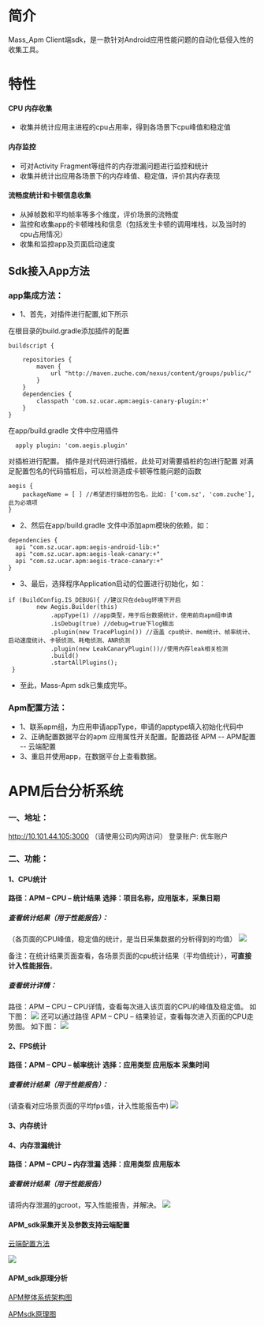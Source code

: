 # 简介
Mass_Apm Client端sdk，是一款针对Android应用性能问题的自动化低侵入性的收集工具。
# 特性
#### CPU 内存收集
- 收集并统计应用主进程的cpu占用率，得到各场景下cpu峰值和稳定值

#### 内存监控
- 可对Activity Fragment等组件的内存泄漏问题进行监控和统计
- 收集并统计出应用各场景下的内存峰值、稳定值，评价其内存表现

#### 流畅度统计和卡顿信息收集
- 从掉帧数和平均帧率等多个维度，评价场景的流畅度
- 监控和收集app的卡顿堆栈和信息（包括发生卡顿的调用堆栈，以及当时的cpu占用情况）
- 收集和监控app及页面启动速度

## Sdk接入App方法
### app集成方法：
- 1、首先，对插件进行配置,如下所示

在根目录的build.gradle添加插件的配置
```
buildscript {
    
    repositories {
        maven {
            url "http://maven.zuche.com/nexus/content/groups/public/"
        }
    }
    dependencies {
        classpath 'com.sz.ucar.apm:aegis-canary-plugin:+'
    }
}

```
在app/build.gradle 文件中应用插件
```
  apply plugin: 'com.aegis.plugin'

```
对插桩进行配置。
插件是对代码进行插桩，此处可对需要插桩的包进行配置
对满足配置包名的代码插桩后，可以检测造成卡顿等性能问题的函数
```
aegis {
    packageName = [ ] //希望进行插桩的包名，比如: ['com.sz', 'com.zuche'], 此为必填项
}    
```
- 2、然后在app/build.gradle 文件中添加apm模块的依赖，如：
```
dependencies {
  api "com.sz.ucar.apm:aegis-android-lib:+"
  api "com.sz.ucar.apm:aegis-leak-canary:+"
  api "com.sz.ucar.apm:aegis-trace-canary:+"
}

```

- 3、最后，选择程序Application启动的位置进行初始化，如：
```
if (BuildConfig.IS_DEBUG){ //建议只在debug环境下开启
        new Aegis.Builder(this)
            .appType(1) //app类型，用于后台数据统计，使用前向apm组申请
            .isDebug(true) //debug=true下log输出
            .plugin(new TracePlugin()) //涵盖 cpu统计、mem统计、帧率统计、启动速度统计、卡顿侦测、耗电侦测、ANR侦测
            .plugin(new LeakCanaryPlugin())//使用内存leak相关检测
            .build()
            .startAllPlugins();
 }
```
- 至此，Mass-Apm sdk已集成完毕。

### Apm配置方法：
- 1、联系apm组，为应用申请appType，申请的apptype填入初始化代码中
- 2、正确配置数据平台的apm 应用属性开关配置。配置路径  APM -- APM配置 -- 云端配置
- 3、重启并使用app，在数据平台上查看数据。

# APM后台分析系统
### 一、地址：
http://10.101.44.105:3000 （请使用公司内网访问）
登录账户: 优车账户 
### 二、功能：
#### 1、CPU统计
**路径：APM – CPU – 统计结果**
**选择：项目名称，应用版本，采集日期**
##### 查看统计结果（用于性能报告）：
（各页面的CPU峰值，稳定值的统计，是当日采集数据的分析得到的均值）
![](http://wiki.10101111.com/download/attachments/194949403/image2019-6-14_8-58-57.png?version=1&modificationDate=1560473930000&api=v2)

备注：在统计结果页面查看，各场景页面的cpu统计结果（平均值统计），**可直接计入性能报告**。

##### 查看统计详情：
路径：APM – CPU – CPU详情，查看每次进入该页面的CPU的峰值及稳定值。
如下图：
![](http://wiki.10101111.com/download/attachments/194949403/image2019-6-14_9-2-53.png?version=1&modificationDate=1560474165000&api=v2)
还可以通过路径  APM – CPU – 结果验证，查看每次进入页面的CPU走势图。
如下图：
![](http://wiki.10101111.com/download/attachments/194949403/image2019-6-14_9-5-58.png?version=1&modificationDate=1560474350000&api=v2)


#### 2、FPS统计
**路径：APM – CPU – 帧率统计**
**选择：应用类型 应用版本 采集时间**
##### 查看统计结果（用于性能报告）：
(请查看对应场景页面的平均fps值，计入性能报告中)
![](http://wiki.10101111.com/download/attachments/194949403/image2019-6-14_9-16-0.png?version=1&modificationDate=1560474953000&api=v2)


#### 3、内存统计
#### 4、内存泄漏统计
**路径：APM – CPU – 内存泄漏**
**选择：应用类型 应用版本**
##### 查看统计结果（用于性能报告）
请将内存泄漏的gcroot，写入性能报告，并解决。
![](http://wiki.10101111.com/download/attachments/194949403/image2019-6-14_9-22-17.png?version=1&modificationDate=1560475330000&api=v2)


#### APM_sdk采集开关及参数支持云端配置

[云端配置方法](https://gitlab.10101111.com/zeus/openproject/massapm/wikis/Mass-Apm-%E4%BA%91%E7%AB%AF%E9%85%8D%E7%BD%AE%E6%96%B9%E6%B3%95)

![](https://i.imgur.com/GrFKwGW.png)

#### APM_sdk原理分析
[APM整体系统架构图](https://gitlab.10101111.com/zeus/openproject/massapm/wikis/APM%E7%B3%BB%E7%BB%9F%E6%9E%B6%E6%9E%84%E5%8E%9F%E7%90%86)

[APMsdk原理图](http://wiki.10101111.com/pages/viewpage.action?pageId=190227932)

